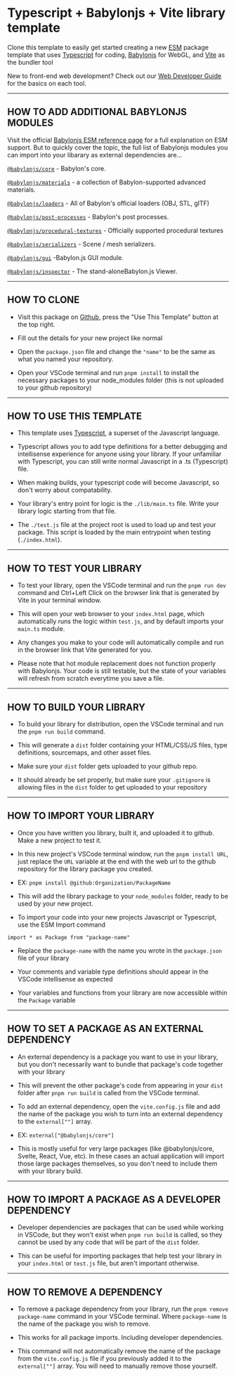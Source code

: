 # Typescript + Babylonjs + Vite library template
Clone this template to easily get started creating a new [ESM](https://nodejs.org/api/esm.html) package template that uses [Typescript](https://www.typescriptlang.org/docs/) for coding, [Babylonjs](https://www.babylonjs.com/) for WebGL, and [Vite](https://vitejs.dev/) as the bundler tool

New to front-end web development? Check out our [Web Developer Guide](https://gambitgames.gitbook.io/web-dev-guide/) for the basics on each tool.

---------------------------
HOW TO ADD ADDITIONAL BABYLONJS MODULES
---------------------------
Visit the official [Babylonjs ESM reference page](https://doc.babylonjs.com/setup/frameworkPackages/es6Support) for a full explanation on ESM support.
But to quickly cover the topic, the full list of Babylonjs modules you can import into your libarary as external dependencies are...

[```@babylonjs/core```](https://www.npmjs.com/package/@babylonjs/core) - Babylon's core.

[```@babylonjs/materials```](https://www.npmjs.com/package/@babylonjs/materials) - a collection of Babylon-supported advanced materials.

[```@babylonjs/loaders```](https://www.npmjs.com/package/@babylonjs/loaders) - All of Babylon's official loaders (OBJ, STL, glTF)

[```@babylonjs/post-processes```](https://www.npmjs.com/package/@babylonjs/post-processes) - Babylon's post processes.

[```@babylonjs/procedural-textures```](https://www.npmjs.com/package/@babylonjs/procedural-textures) - Officially supported procedural textures

[```@babylonjs/serializers```](https://www.npmjs.com/package/@babylonjs/serializers) - Scene / mesh serializers.

[```@babylonjs/gui```](https://www.npmjs.com/package/@babylonjs/gui) -Babylon.js GUI module.

[```@babylonjs/inspector```](https://www.npmjs.com/package/@babylonjs/inspector) - The stand-aloneBabylon.js Viewer.


---------------------------
HOW TO CLONE
---------------------------
- Visit this package on [Github](https://github.com/GambitGamesLLC/babylon-web-template), press the "Use This Template" button at the top right.

- Fill out the details for your new project like normal

- Open the ```package.json``` file and change the ```"name"``` to be the same as what you named your repository.

- Open your VSCode terminal and run ```pnpm install``` to install the necessary packages to your node_modules folder (this is not uploaded to your github repository)

---------------------------
HOW TO USE THIS TEMPLATE
---------------------------
- This template uses [Typescript](https://www.typescriptlang.org/docs/), a superset of the Javascript language.

- Typescript allows you to add type definitions for a better debugging and intellisense experience for anyone using your library. If your unfamiliar with Typescript, you can still write normal Javascript in a .ts (Typescript) file. 

- When making builds, your typescript code will become Javascript, so don't worry about compatability.

- Your library's entry point for logic is the ```./lib/main.ts``` file. Write your library logic starting from that file.

- The ```./test.js``` file at the project root is used to load up and test your package. This script is loaded by the main entrypoint when testing (```./index.html```).

---------------------------
HOW TO TEST YOUR LIBRARY
---------------------------
- To test your library, open the VSCode terminal and run the ```pnpm run dev``` command and Ctrl+Left Click on the browser link that is generated by Vite in your terminal window. 

- This will open your web browser to your ```index.html``` page, which automatically runs the logic within ```test.js```, and by default imports your ```main.ts``` module.

- Any changes you make to your code will automatically compile and run in the browser link that Vite generated for you.

- Please note that hot module replacement does not function properly with Babylonjs. Your code is still testable, but the state of your variables will refresh from scratch everytime you save a file.

---------------------------
HOW TO BUILD YOUR LIBRARY
---------------------------
- To build your library for distribution, open the VSCode terminal and run the ```pnpm run build``` command. 

- This will generate a ```dist``` folder containing your HTML/CSS/JS files, type definitions, sourcemaps, and other asset files.

- Make sure your ```dist``` folder gets uploaded to your github repo.

- It should already be set properly, but make sure your ```.gitignore``` is allowing files in the ```dist``` folder to get uploaded to your repository

----------------------------
HOW TO IMPORT YOUR LIBRARY
----------------------------
- Once you have written you library, built it, and uploaded it to github. Make a new project to test it.

- In this new project's VSCode terminal window, run the ```pnpm install URL```, just replace the ```URL``` variable at the end with the web url to the github repository for the library package you created.

- EX: ```pnpm install @github:Organization/PackageName```

- This will add the library package to your ```node_modules``` folder, ready to be used by your new project. 

- To import your code into your new projects Javascript or Typescript, use the ESM Import command

```import * as Package from "package-name"```

- Replace the ```package-name``` with the name you wrote in the ```package.json``` file of your library

- Your comments and variable type definitions should appear in the VSCode intellisense as expected

- Your variables and functions from your library are now accessible within the ```Package``` variable

-----------------------------------------------------
HOW TO SET A PACKAGE AS AN EXTERNAL DEPENDENCY
-----------------------------------------------------
- An external dependency is a package you want to use in your library, but you don't necessarily want to bundle that package's code together with your library

- This will prevent the other package's code from appearing in your ```dist``` folder after ```pnpm run build``` is called from the VSCode terminal.

- To add an external dependency, open the ```vite.config.js``` file and add the name of the package you wish to turn into an external dependency to the ```external[""]``` array.

- EX: ```external["@babylonjs/core"]```

- This is mostly useful for very large packages (like @babylonjs/core, Svelte, React, Vue, etc). In these cases an actual application will import those large packages themselves, so you don't need to include them with your library build.

-----------------------------------------------------
HOW TO IMPORT A PACKAGE AS A DEVELOPER DEPENDENCY
-----------------------------------------------------
- Developer dependencies are packages that can be used while working in VSCode, but they won't exist when ```pnpm run build``` is called, so they cannot be used by any code that will be part of the ```dist``` folder.

- This can be useful for importing packages that help test your library in your ```index.html``` or ```test.js``` file, but aren't important otherwise.

-----------------------------------------------------
HOW TO REMOVE A DEPENDENCY
-----------------------------------------------------
- To remove a package dependency from your library, run the ```pnpm remove package-name``` command in your VSCode terminal. Where ```package-name``` is the name of the package you wish to remove.

- This works for all package imports. Including developer dependencies.

- This command will not automatically remove the name of the package from the ```vite.config.js``` file if you previously added it to the ```external[""]``` array. You will need to manually remove those yourself.
